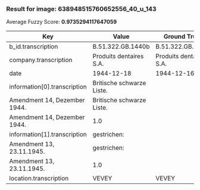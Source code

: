 ### Result for image: 638948515760652556_40_u_143
Average Fuzzy Score: **0.9735294117647059**
<small>

| Key | Value | Ground Truth | Score |
| --- | --- | --- | --- |
| b_id.transcription | B.51.322.GB.1440b | B.51.322.GB.1440. | 0.9411764705882352 |
| company.transcription | Produits dentaires S.A. | Produits dentaires S.A. | 1.0 |
| date | 1944-12-18 | 1944-12-16 | 0.9 |
| information[0].transcription | Britische schwarze Liste.
Amendment 14, Dezember 1944. | Britische schwarze Liste.
Amendment 14, Dezember 1944. | 1.0 |
| information[1].transcription | gestrichen:
Amendment 13, 23.11.1945. | gestrichen:
Amendment 13, 23.11.1945. | 1.0 |
| location.transcription | VEVEY | VEVEY | 1.0 |

</small>
